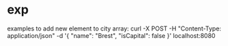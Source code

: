 # exp

examples
to add new element to city array:
curl -X POST -H "Content-Type: application/json" -d '{ "name": "Brest", "isCapital": false }' localhost:8080